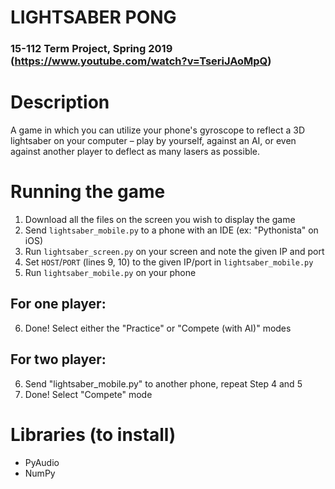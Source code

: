 # LIGHTSABER PONG
### 15-112 Term Project, Spring 2019 (https://www.youtube.com/watch?v=TseriJAoMpQ)

# Description
A game in which you can utilize your phone's gyroscope to reflect a 3D
lightsaber on your computer – play by yourself, against an AI, or even
against another player to deflect as many lasers as possible.

# Running the game
1. Download all the files on the screen you wish to display the game
2. Send `lightsaber_mobile.py` to a phone with an IDE (ex: "Pythonista" on iOS)
3. Run `lightsaber_screen.py` on your screen and note the given IP and port
4. Set `HOST`/`PORT` (lines 9, 10) to the given IP/port in `lightsaber_mobile.py`
5. Run `lightsaber_mobile.py` on your phone

## For one player:
6. Done! Select either the "Practice" or "Compete (with AI)" modes
## For two player:
6. Send "lightsaber_mobile.py" to another phone, repeat Step 4 and 5
7. Done! Select "Compete" mode

# Libraries (to install)
- PyAudio
- NumPy
